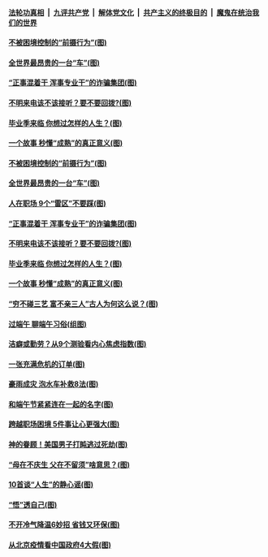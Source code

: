 ####  [法轮功真相](../../../../basic/blob/master/README.md?t=06271331) &nbsp;|&nbsp; [九评共产党](../../../../9ping.md/blob/master/README.md?t=06271331) &nbsp;|&nbsp; [解体党文化](../../../../jtdwh.md/blob/master/README.md?t=06271331)  &nbsp;|&nbsp; [共产主义的终极目的](../../../../gczydzjmd.md/blob/master/README.md?t=06271331) &nbsp;|&nbsp; [魔鬼在统治我们的世界](../../../../mgztzwmdsj.md/blob/master/README.md?t=06271331) 

#### [不被困境控制的“前摄行为”(图)](../pages/p8/937145.md?t=06271331) 

#### [全世界最昂贵的一台“车”(图)](../pages/p8/937477.md?t=06271331) 

#### [“正事混着干 浑事专业干”的诈骗集团(图)](../pages/p8/937732.md?t=06271331) 

#### [不明来电该不该接听？要不要回拨?(图)](../pages/p8/936929.md?t=06271331) 

#### [毕业季来临 你想过怎样的人生？(图)](../pages/p8/937661.md?t=06271331) 

#### [一个故事 秒懂“成熟”的真正意义(图)](../pages/p8/936405.md?t=06271331) 

#### [不被困境控制的“前摄行为”(图)](../pages/p8/937145.md?t=06271331) 

#### [全世界最昂贵的一台“车”(图)](../pages/p8/937477.md?t=06271331) 

#### [人在职场 9个“雷区”不要踩(图)](../pages/p8/937766.md?t=06271331) 

#### [“正事混着干 浑事专业干”的诈骗集团(图)](../pages/p8/937732.md?t=06271331) 

#### [不明来电该不该接听？要不要回拨?(图)](../pages/p8/936929.md?t=06271331) 

#### [毕业季来临 你想过怎样的人生？(图)](../pages/p8/937661.md?t=06271331) 

#### [一个故事 秒懂“成熟”的真正意义(图)](../pages/p8/936405.md?t=06271331) 

#### [“穷不碰三艺 富不亲三人”古人为何这么说？(图)](../pages/p8/937602.md?t=06271331) 

#### [过端午 聊端午习俗(组图)](../pages/p8/937246.md?t=06271331) 

#### [洁癖或勤劳？从9个测验看内心焦虑指数(图)](../pages/p8/937558.md?t=06271331) 

#### [一张充满危机的订单(图)](../pages/p8/936981.md?t=06271331) 

#### [豪雨成灾 泡水车补救8法(图)](../pages/p8/937526.md?t=06271331) 

#### [和端午节紧紧连在一起的名字(图)](../pages/p8/937448.md?t=06271331) 

#### [跨越职场困境 5件事让心更强大(图)](../pages/p8/937375.md?t=06271331) 

#### [神的眷顾！美国男子打盹逃过死劫(图)](../pages/p8/936985.md?t=06271331) 

#### [“母在不庆生 父在不留须”啥意思？(图)](../pages/p8/937234.md?t=06271331) 

#### [10首谈“人生”的静心谣(图)](../pages/p8/936965.md?t=06271331) 

#### [“悟”透自己(图)](../pages/p8/936972.md?t=06271331) 

#### [不开冷气降温6妙招 省钱又环保(图)](../pages/p8/937329.md?t=06271331) 

#### [从北京疫情看中国政府4大假(图)](../pages/p8/937196.md?t=06271331) 

